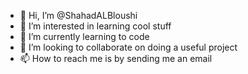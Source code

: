 - 👋 Hi, I’m @ShahadALBloushi
- 👀 I’m interested in learning cool stuff
- 🌱 I’m currently learning to code
- 💞️ I’m looking to collaborate on doing a useful project
- 📫 How to reach me is by sending me an email

<!---
ShahadALBloushi/ShahadALBloushi is a ✨ special ✨ repository because its `README.md` (this file) appears on your GitHub profile.
You can click the Preview link to take a look at your changes.
--->
